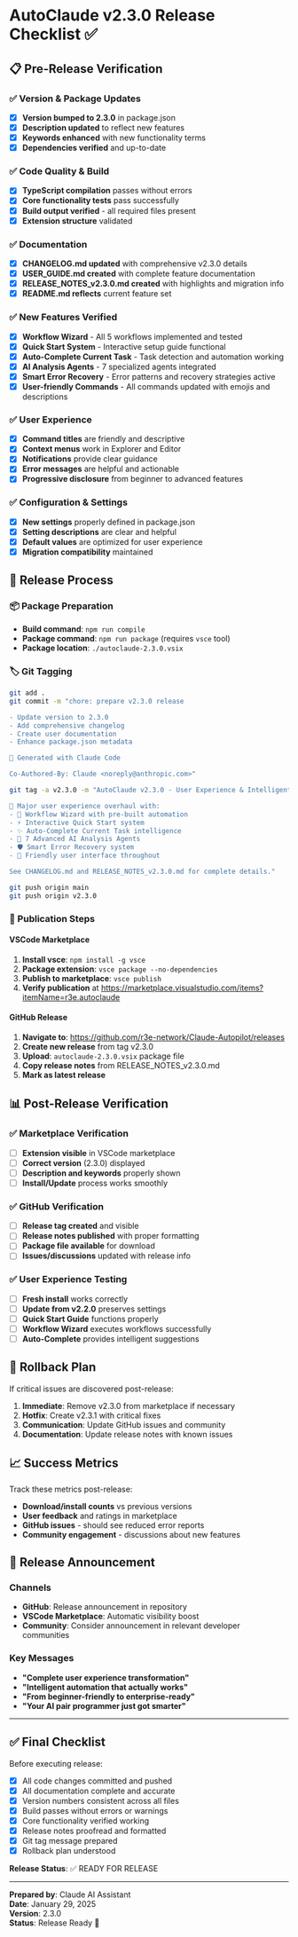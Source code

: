 # AutoClaude v2.3.0 Release Checklist ✅

## 📋 Pre-Release Verification

### ✅ Version & Package Updates
- [x] **Version bumped to 2.3.0** in package.json
- [x] **Description updated** to reflect new features
- [x] **Keywords enhanced** with new functionality terms
- [x] **Dependencies verified** and up-to-date

### ✅ Code Quality & Build
- [x] **TypeScript compilation** passes without errors
- [x] **Core functionality tests** pass successfully
- [x] **Build output verified** - all required files present
- [x] **Extension structure** validated

### ✅ Documentation
- [x] **CHANGELOG.md updated** with comprehensive v2.3.0 details
- [x] **USER_GUIDE.md created** with complete feature documentation
- [x] **RELEASE_NOTES_v2.3.0.md created** with highlights and migration info
- [x] **README.md reflects** current feature set

### ✅ New Features Verified
- [x] **Workflow Wizard** - All 5 workflows implemented and tested
- [x] **Quick Start System** - Interactive setup guide functional
- [x] **Auto-Complete Current Task** - Task detection and automation working
- [x] **AI Analysis Agents** - 7 specialized agents integrated
- [x] **Smart Error Recovery** - Error patterns and recovery strategies active
- [x] **User-friendly Commands** - All commands updated with emojis and descriptions

### ✅ User Experience
- [x] **Command titles** are friendly and descriptive
- [x] **Context menus** work in Explorer and Editor  
- [x] **Notifications** provide clear guidance
- [x] **Error messages** are helpful and actionable
- [x] **Progressive disclosure** from beginner to advanced features

### ✅ Configuration & Settings
- [x] **New settings** properly defined in package.json
- [x] **Setting descriptions** are clear and helpful
- [x] **Default values** are optimized for user experience
- [x] **Migration compatibility** maintained

## 🚀 Release Process

### 📦 Package Preparation
- **Build command**: `npm run compile`
- **Package command**: `npm run package` (requires `vsce` tool)
- **Package location**: `./autoclaude-2.3.0.vsix`

### 🏷️ Git Tagging
```bash
git add .
git commit -m "chore: prepare v2.3.0 release

- Update version to 2.3.0
- Add comprehensive changelog
- Create user documentation
- Enhance package.json metadata

🤖 Generated with Claude Code

Co-Authored-By: Claude <noreply@anthropic.com>"

git tag -a v2.3.0 -m "AutoClaude v2.3.0 - User Experience & Intelligent Automation

🎉 Major user experience overhaul with:
- 🧙 Workflow Wizard with pre-built automation
- ⚡ Interactive Quick Start system  
- ✨ Auto-Complete Current Task intelligence
- 🤖 7 Advanced AI Analysis Agents
- 🛡️ Smart Error Recovery system
- 💫 Friendly user interface throughout

See CHANGELOG.md and RELEASE_NOTES_v2.3.0.md for complete details."

git push origin main
git push origin v2.3.0
```

### 📢 Publication Steps

#### VSCode Marketplace
1. **Install vsce**: `npm install -g vsce`
2. **Package extension**: `vsce package --no-dependencies`
3. **Publish to marketplace**: `vsce publish`
4. **Verify publication** at https://marketplace.visualstudio.com/items?itemName=r3e.autoclaude

#### GitHub Release
1. **Navigate to**: https://github.com/r3e-network/Claude-Autopilot/releases
2. **Create new release** from tag v2.3.0
3. **Upload**: `autoclaude-2.3.0.vsix` package file
4. **Copy release notes** from RELEASE_NOTES_v2.3.0.md
5. **Mark as latest release**

## 📊 Post-Release Verification

### ✅ Marketplace Verification
- [ ] **Extension visible** in VSCode marketplace
- [ ] **Correct version** (2.3.0) displayed
- [ ] **Description and keywords** properly shown
- [ ] **Install/Update** process works smoothly

### ✅ GitHub Verification  
- [ ] **Release tag created** and visible
- [ ] **Release notes published** with proper formatting
- [ ] **Package file available** for download
- [ ] **Issues/discussions** updated with release info

### ✅ User Experience Testing
- [ ] **Fresh install** works correctly
- [ ] **Update from v2.2.0** preserves settings
- [ ] **Quick Start Guide** functions properly
- [ ] **Workflow Wizard** executes workflows successfully
- [ ] **Auto-Complete** provides intelligent suggestions

## 🔄 Rollback Plan

If critical issues are discovered post-release:

1. **Immediate**: Remove v2.3.0 from marketplace if necessary
2. **Hotfix**: Create v2.3.1 with critical fixes
3. **Communication**: Update GitHub issues and community
4. **Documentation**: Update release notes with known issues

## 📈 Success Metrics

Track these metrics post-release:
- **Download/install counts** vs previous versions
- **User feedback** and ratings in marketplace
- **GitHub issues** - should see reduced error reports
- **Community engagement** - discussions about new features

## 🎯 Release Announcement

### Channels
- **GitHub**: Release announcement in repository
- **VSCode Marketplace**: Automatic visibility boost
- **Community**: Consider announcement in relevant developer communities

### Key Messages
- **"Complete user experience transformation"**
- **"Intelligent automation that actually works"**  
- **"From beginner-friendly to enterprise-ready"**
- **"Your AI pair programmer just got smarter"**

---

## ✅ Final Checklist

Before executing release:
- [x] All code changes committed and pushed
- [x] All documentation complete and accurate
- [x] Version numbers consistent across all files
- [x] Build passes without errors or warnings
- [x] Core functionality verified working
- [x] Release notes proofread and formatted
- [x] Git tag message prepared
- [x] Rollback plan understood

**Release Status**: ✅ READY FOR RELEASE

---

**Prepared by**: Claude AI Assistant  
**Date**: January 29, 2025  
**Version**: 2.3.0  
**Status**: Release Ready 🚀